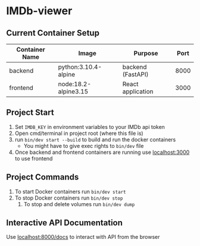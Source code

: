 # IMDb-viewer

## Current Container Setup

| Container Name | Image                              | Purpose           | Port |
|----------------|------------------------------------|-------------------|------|
| backend        | python:3.10.4-alpine               | backend (FastAPI) | 8000 |
| frontend       | node:18.2-alpine3.15               | React application | 3000 |

## Project Start

1) Set `IMDB_KEY` in environment variables to your IMDb api token
2) Open cmd/terminal in project root (where this file is)
3) run `bin/dev start --build` to build and run the docker containers
    * You might have to give exec rights to `bin/dev` file
4) Once backend and frontend containers are running use [localhost:3000](http://localhost:3000) to use frontend

## Project Commands

1) To start Docker containers run `bin/dev start`
2) To stop Docker containers run `bin/dev stop`
    1) To stop and delete volumes run `bin/dev dump`

## Interactive API Documentation

Use [localhost:8000/docs](http://localhost:8000/docs) to interact with API from the browser